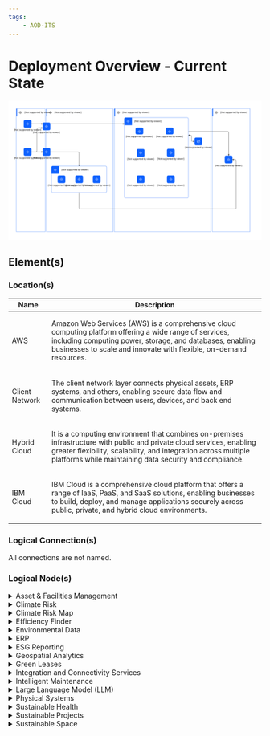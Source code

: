 ```yaml
---
tags:
    - AOD-ITS
---
```


#  Deployment Overview - Current State




![Deployment Overview - Current State](../../../../img/aoditsystem_xQpmF3HnQuHi_mYaE4xfnB.svg)











## Element(s)










### Location(s)

| Name | Description |
| --- | --- | 
 | AWS | <p>Amazon Web Services (AWS) is a comprehensive cloud computing platform offering a wide range of services, including computing power, storage, and databases, enabling businesses to scale and innovate with flexible, on-demand resources.</p> |
 | Client Network | <p>The client network layer connects physical assets, ERP systems, and others, enabling secure data flow and communication between users, devices, and back end systems.</p> |
 | Hybrid Cloud | <p>It is a computing environment that combines on-premises infrastructure with public and private cloud services, enabling greater flexibility, scalability, and integration across multiple platforms while maintaining data security and compliance.</p> |
 | IBM Cloud | <p>IBM Cloud is a comprehensive cloud platform that offers a range of IaaS, PaaS, and SaaS solutions, enabling businesses to build, deploy, and manage applications securely across public, private, and hybrid cloud environments.</p> |








### Logical Connection(s)






All connections are not named.

    




### Logical Node(s)

    

<details markdown=1>
<summary markdown="span">Asset & Facilities Management</summary>

<table>
    <caption></caption>
    <tr>
        <td> <strong>Name</strong> </td>
        <td>Asset & Facilities Management</td>
    </tr>
    <tr>
        <td> <strong>Description</strong> </td>
        <td><p>The asset and facility management layer enables customers to implement sustainability-centric planning, operation, and management of their complex physical assets. It also facilitates sustainability-focused facility management throughout the various stages of the facility life cycle—acquire, build, manage, utilize, maintain, and dispose of.</p></td>
    </tr>
    <tr>
        <td> <strong>Implementation</strong> </td>
        <td>
                <div><a href="">Maximo Application Suite - Managed Services</a></div>
                <div><a href="">Maximo Application Suite</a></div></td>
    </tr>
    <tr>
        <td> <strong>Related Diagrams</strong> </td>
        <td>
                <div><a href="../../../../Architecture/Architecture-Overview/Usage-Scenario/Managing-an-Asset">Managing an Asset</a></div>
                <div><a href="../../../../Architecture/Architecture-Overview/Usage-Scenario/Monitoring-an-Asset">Monitoring an Asset</a></div>
                <div><a href="../../../../Architecture/Architecture-Overview/Usage-Scenario/Optimize-an-Asset-with-AI">Optimize an Asset with AI</a></div>
                <div><a href="../../../../Architecture/Architecture-Overview/IT-System-View/Deployment-Overview---Current-State">Deployment Overview - Current State</a></div></td>
    </tr>
        <tr>
        <td> <strong>Related Elements</strong> </td>
        <td>
                <div>SYS_DU_3Us60cMrtoE</div>
                <div>SYS_DU_3Urmyhd3Sdr</div>
        </td>
    </tr>
</table>
</details>
    

<details markdown=1>
<summary markdown="span">Climate Risk</summary>

<table>
    <caption></caption>
    <tr>
        <td> <strong>Name</strong> </td>
        <td>Climate Risk</td>
    </tr>
    <tr>
        <td> <strong>Description</strong> </td>
        <td><p>The climate risk layer allows customers to identify, track, manage and mitigate climate-based risks [for example - temperature, humidity, precipitation, frost etc.]</p></td>
    </tr>
    <tr>
        <td> <strong>Implementation</strong> </td>
        <td>
                <div><a href="https://www.ibm.com/products/environmental-intelligence-suite">Environmental Intelligence Suite (EIS)</a></div></td>
    </tr>
    <tr>
        <td> <strong>Related Diagrams</strong> </td>
        <td>
                <div><a href="../../../../Architecture/Architecture-Overview/Usage-Scenario/Managing-an-Asset">Managing an Asset</a></div>
                <div><a href="../../../../Architecture/Architecture-Overview/Usage-Scenario/Monitoring-an-Asset">Monitoring an Asset</a></div>
                <div><a href="../../../../Architecture/Architecture-Overview/Usage-Scenario/Optimize-an-Asset-with-AI">Optimize an Asset with AI</a></div>
                <div><a href="../../../../Architecture/Architecture-Overview/IT-System-View/Deployment-Overview---Current-State">Deployment Overview - Current State</a></div></td>
    </tr>
        <tr>
        <td> <strong>Related Elements</strong> </td>
        <td>
                <div>SYS_DU_3UrYxldevRj</div>
        </td>
    </tr>
</table>
</details>
    

<details markdown=1>
<summary markdown="span">Climate Risk Map</summary>

<table>
    <caption></caption>
    <tr>
        <td> <strong>Name</strong> </td>
        <td>Climate Risk Map</td>
    </tr>
    <tr>
        <td> <strong>Description</strong> </td>
        <td><p>A climate risk map is a visual representation of the potential risks and impacts of climate change on a particular region or area.</p></td>
    </tr>
    <tr>
        <td> <strong>Implementation</strong> </td>
        <td>
                <div><a href="https://www.ibm.com/products/environmental-intelligence-suite">Environmental Intelligence Suite (EIS)</a></div></td>
    </tr>
    <tr>
        <td> <strong>Related Diagrams</strong> </td>
        <td>
                <div><a href="../../../../Architecture/Architecture-Overview/Usage-Scenario/Managing-an-Asset">Managing an Asset</a></div>
                <div><a href="../../../../Architecture/Architecture-Overview/Usage-Scenario/Monitoring-an-Asset">Monitoring an Asset</a></div>
                <div><a href="../../../../Architecture/Architecture-Overview/Usage-Scenario/Optimize-an-Asset-with-AI">Optimize an Asset with AI</a></div>
                <div><a href="../../../../Architecture/Architecture-Overview/IT-System-View/Deployment-Overview---Current-State">Deployment Overview - Current State</a></div></td>
    </tr>
        <tr>
        <td> <strong>Related Elements</strong> </td>
        <td>
                <div>SYS_DU_3V1cMBYI8HD</div>
        </td>
    </tr>
</table>
</details>
    

<details markdown=1>
<summary markdown="span">Efficiency Finder</summary>

<table>
    <caption></caption>
    <tr>
        <td> <strong>Name</strong> </td>
        <td>Efficiency Finder</td>
    </tr>
    <tr>
        <td> <strong>Description</strong> </td>
        <td><p>Application to identify and analyze the efficiency of assets within an asset management system. This may include identifying opportunities for improving the performance or efficiency of the asset, as well as identifying potential problems or inefficiencies that could impact its performance.</p></td>
    </tr>
    <tr>
        <td> <strong>Primary Capability</strong> </td>
        <td>
                <div>analytic & ai</div></td>
    </tr>
    <tr>
        <td> <strong>Implementation</strong> </td>
        <td>
                <div><a href="">Maximo Application Suite</a></div>
                <div><a href="https://www.ibm.com/products/maximo/remote-monitoring">Maximo Application Suite - Monitor</a></div></td>
    </tr>
    <tr>
        <td> <strong>Related Diagrams</strong> </td>
        <td>
                <div><a href="../../../../Architecture/Architecture-Overview/Usage-Scenario/Managing-an-Asset">Managing an Asset</a></div>
                <div><a href="../../../../Architecture/Architecture-Overview/Usage-Scenario/Monitoring-an-Asset">Monitoring an Asset</a></div>
                <div><a href="../../../../Architecture/Architecture-Overview/Usage-Scenario/Optimize-an-Asset-with-AI">Optimize an Asset with AI</a></div>
                <div><a href="../../../../Architecture/Architecture-Overview/IT-System-View/Deployment-Overview---Current-State">Deployment Overview - Current State</a></div></td>
    </tr>
        <tr>
        <td> <strong>Related Elements</strong> </td>
        <td>
                <div>SYS_DU_3UFuCBavm0g</div>
                <div>SYS_DU_3UFudfr6WYr</div>
        </td>
    </tr>
</table>
</details>
    

<details markdown=1>
<summary markdown="span">Environmental Data</summary>

<table>
    <caption></caption>
    <tr>
        <td> <strong>Name</strong> </td>
        <td>Environmental Data</td>
    </tr>
    <tr>
        <td> <strong>Description</strong> </td>
        <td><p>Environmental data refers to information that is collected about the natural environment and its various components, such as air, water, soil, plants, etc. This data can be collected using various methods, including field observations, remote sensing, and laboratory analysis, and it can be used to understand and monitor the health and functioning of the environment.</p></td>
    </tr>
    <tr>
        <td> <strong>Primary Capability</strong> </td>
        <td>
                <div>data</div></td>
    </tr>
    <tr>
        <td> <strong>Implementation</strong> </td>
        <td>
                <div><a href="https://www.ibm.com/products/environmental-intelligence-suite">Environmental Intelligence Suite (EIS)</a></div></td>
    </tr>
    <tr>
        <td> <strong>Related Diagrams</strong> </td>
        <td>
                <div><a href="../../../../Architecture/Architecture-Overview/Usage-Scenario/Managing-an-Asset">Managing an Asset</a></div>
                <div><a href="../../../../Architecture/Architecture-Overview/Usage-Scenario/Monitoring-an-Asset">Monitoring an Asset</a></div>
                <div><a href="../../../../Architecture/Architecture-Overview/Usage-Scenario/Optimize-an-Asset-with-AI">Optimize an Asset with AI</a></div>
                <div><a href="../../../../Architecture/Architecture-Overview/IT-System-View/Deployment-Overview---Current-State">Deployment Overview - Current State</a></div></td>
    </tr>
        <tr>
        <td> <strong>Related Elements</strong> </td>
        <td>
                <div>SYS_DU_3UEmhwccFqh</div>
        </td>
    </tr>
</table>
</details>
    

<details markdown=1>
<summary markdown="span">ERP</summary>

<table>
    <caption></caption>
    <tr>
        <td> <strong>Name</strong> </td>
        <td>ERP</td>
    </tr>
    <tr>
        <td> <strong>Description</strong> </td>
        <td><p>data from erp will push to asset mgmt, facilities, and supply chain</p></td>
    </tr>
    <tr>
        <td> <strong>Primary Capability</strong> </td>
        <td>
                <div>enterprise</div></td>
    </tr>
    <tr>
        <td> <strong>Related Diagrams</strong> </td>
        <td>
                <div><a href="../../../../Architecture/Architecture-Overview/Usage-Scenario/Managing-an-Asset">Managing an Asset</a></div>
                <div><a href="../../../../Architecture/Architecture-Overview/Usage-Scenario/Monitoring-an-Asset">Monitoring an Asset</a></div>
                <div><a href="../../../../Architecture/Architecture-Overview/Usage-Scenario/Optimize-an-Asset-with-AI">Optimize an Asset with AI</a></div>
                <div><a href="../../../../Architecture/Architecture-Overview/IT-System-View/Deployment-Overview---Current-State">Deployment Overview - Current State</a></div></td>
    </tr>
</table>
</details>
    

<details markdown=1>
<summary markdown="span">ESG Reporting</summary>

<table>
    <caption></caption>
    <tr>
        <td> <strong>Name</strong> </td>
        <td>ESG Reporting</td>
    </tr>
    <tr>
        <td> <strong>Description</strong> </td>
        <td><p>The ESG platform layer allows customers to get deep visibility into environmental, human, and governance risks.</p></td>
    </tr>
    <tr>
        <td> <strong>Primary Capability</strong> </td>
        <td>
                <div>application</div></td>
    </tr>
    <tr>
        <td> <strong>Implementation</strong> </td>
        <td>
                <div><a href="">enVizi (SaaS)</a></div></td>
    </tr>
    <tr>
        <td> <strong>Related Diagrams</strong> </td>
        <td>
                <div><a href="../../../../Architecture/Architecture-Overview/Usage-Scenario/Managing-an-Asset">Managing an Asset</a></div>
                <div><a href="../../../../Architecture/Architecture-Overview/Usage-Scenario/Monitoring-an-Asset">Monitoring an Asset</a></div>
                <div><a href="../../../../Architecture/Architecture-Overview/Usage-Scenario/Optimize-an-Asset-with-AI">Optimize an Asset with AI</a></div>
                <div><a href="../../../../Architecture/Architecture-Overview/IT-System-View/Deployment-Overview---Current-State">Deployment Overview - Current State</a></div></td>
    </tr>
        <tr>
        <td> <strong>Related Elements</strong> </td>
        <td>
                <div>SYS_DU_3Urk2rrz8Dq</div>
        </td>
    </tr>
</table>
</details>
    

<details markdown=1>
<summary markdown="span">Geospatial Analytics</summary>

<table>
    <caption></caption>
    <tr>
        <td> <strong>Name</strong> </td>
        <td>Geospatial Analytics</td>
    </tr>
    <tr>
        <td> <strong>Description</strong> </td>
        <td><p>Geospatial analytics is the analysis of spatial data to understand and visualize patterns, trends, and relationships in a geographic context.</p></td>
    </tr>
    <tr>
        <td> <strong>Primary Capability</strong> </td>
        <td>
                <div>analytic & ai</div></td>
    </tr>
    <tr>
        <td> <strong>Implementation</strong> </td>
        <td>
                <div><a href="https://www.ibm.com/products/environmental-intelligence-suite">Environmental Intelligence Suite (EIS)</a></div></td>
    </tr>
    <tr>
        <td> <strong>Related Diagrams</strong> </td>
        <td>
                <div><a href="../../../../Architecture/Architecture-Overview/Usage-Scenario/Managing-an-Asset">Managing an Asset</a></div>
                <div><a href="../../../../Architecture/Architecture-Overview/Usage-Scenario/Monitoring-an-Asset">Monitoring an Asset</a></div>
                <div><a href="../../../../Architecture/Architecture-Overview/Usage-Scenario/Optimize-an-Asset-with-AI">Optimize an Asset with AI</a></div>
                <div><a href="../../../../Architecture/Architecture-Overview/IT-System-View/Deployment-Overview---Current-State">Deployment Overview - Current State</a></div></td>
    </tr>
        <tr>
        <td> <strong>Related Elements</strong> </td>
        <td>
                <div>SYS_DU_3UEnmJL8q2U</div>
        </td>
    </tr>
</table>
</details>
    

<details markdown=1>
<summary markdown="span">Green Leases</summary>

<table>
    <caption></caption>
    <tr>
        <td> <strong>Name</strong> </td>
        <td>Green Leases</td>
    </tr>
    <tr>
        <td> <strong>Description</strong> </td>
        <td><p>Green leases are leases for commercial or residential properties that include provisions related to environmental sustainability and energy efficiency. These provisions may require the tenant or property owner to take certain actions to reduce their environmental impact, such as using energy-efficient appliances or implementing water conservation measures.</p></td>
    </tr>
    <tr>
        <td> <strong>Primary Capability</strong> </td>
        <td>
                <div>ai</div></td>
    </tr>
    <tr>
        <td> <strong>Implementation</strong> </td>
        <td>
                <div><a href="https://www.ibm.com/products/tririga">TRIRIGA application suite</a></div>
                <div><a href="https://www.ibm.com/products/tririga">TRIRIGA Application Suite - Lease</a></div>
                <div><a href="">TRIRIGA Application Suite - Managed Services</a></div></td>
    </tr>
    <tr>
        <td> <strong>Related Diagrams</strong> </td>
        <td>
                <div><a href="../../../../Architecture/Architecture-Overview/Usage-Scenario/Managing-an-Asset">Managing an Asset</a></div>
                <div><a href="../../../../Architecture/Architecture-Overview/Usage-Scenario/Monitoring-an-Asset">Monitoring an Asset</a></div>
                <div><a href="../../../../Architecture/Architecture-Overview/Usage-Scenario/Optimize-an-Asset-with-AI">Optimize an Asset with AI</a></div>
                <div><a href="../../../../Architecture/Architecture-Overview/IT-System-View/Deployment-Overview---Current-State">Deployment Overview - Current State</a></div></td>
    </tr>
        <tr>
        <td> <strong>Related Elements</strong> </td>
        <td>
                <div>SYS_DU_3UFyVnnuNt3</div>
                <div>SYS_DU_3UFvCZPZsBL</div>
                <div>SYS_DU_3UFyVnub9pI</div>
        </td>
    </tr>
</table>
</details>
    

<details markdown=1>
<summary markdown="span">Integration and Connectivity Services</summary>

<table>
    <caption></caption>
    <tr>
        <td> <strong>Name</strong> </td>
        <td>Integration and Connectivity Services</td>
    </tr>
    <tr>
        <td> <strong>Description</strong> </td>
        <td><p>The integration services consumes information from the physical and ERP systems and will provide the interface to data and/or functionality of one or more sustainability applications.. This includes:<div><ul><li>REST API</li><li>Connector</li><li>Web Forms</li><li>Edge</li><li>External Events</li><li>Financials</li><li>Locations</li></ul><div>For more information, refer to the Sustainability Overview Reference Architecture.</div></div></p></td>
    </tr>
    <tr>
        <td> <strong>Primary Capability</strong> </td>
        <td>
                <div>integration</div></td>
    </tr>
    <tr>
        <td> <strong>Related Diagrams</strong> </td>
        <td>
                <div><a href="../../../../Architecture/Architecture-Overview/Usage-Scenario/Managing-an-Asset">Managing an Asset</a></div>
                <div><a href="../../../../Architecture/Architecture-Overview/Usage-Scenario/Monitoring-an-Asset">Monitoring an Asset</a></div>
                <div><a href="../../../../Architecture/Architecture-Overview/Usage-Scenario/Optimize-an-Asset-with-AI">Optimize an Asset with AI</a></div>
                <div><a href="../../../../Architecture/Architecture-Overview/IT-System-View/Deployment-Overview---Current-State">Deployment Overview - Current State</a></div></td>
    </tr>
</table>
</details>
    

<details markdown=1>
<summary markdown="span">Intelligent Maintenance</summary>

<table>
    <caption></caption>
    <tr>
        <td> <strong>Name</strong> </td>
        <td>Intelligent Maintenance</td>
    </tr>
    <tr>
        <td> <strong>Description</strong> </td>
        <td><p>Application for managing and maintaining assets that use data and analytics to predict when maintenance is needed. This approach is designed to optimize the maintenance schedule for an asset based on its actual condition, rather than following a predetermined schedule or reacting to failures.</p></td>
    </tr>
    <tr>
        <td> <strong>Primary Capability</strong> </td>
        <td>
                <div>ai</div></td>
    </tr>
    <tr>
        <td> <strong>Implementation</strong> </td>
        <td>
                <div><a href="">Maximo Application Suite - Managed Services</a></div></td>
    </tr>
    <tr>
        <td> <strong>Related Diagrams</strong> </td>
        <td>
                <div><a href="../../../../Architecture/Architecture-Overview/Usage-Scenario/Managing-an-Asset">Managing an Asset</a></div>
                <div><a href="../../../../Architecture/Architecture-Overview/Usage-Scenario/Monitoring-an-Asset">Monitoring an Asset</a></div>
                <div><a href="../../../../Architecture/Architecture-Overview/Usage-Scenario/Optimize-an-Asset-with-AI">Optimize an Asset with AI</a></div>
                <div><a href="../../../../Architecture/Architecture-Overview/IT-System-View/Deployment-Overview---Current-State">Deployment Overview - Current State</a></div></td>
    </tr>
        <tr>
        <td> <strong>Related Elements</strong> </td>
        <td>
                <div>SYS_DU_3Uyn24bnLaj</div>
        </td>
    </tr>
</table>
</details>
    

<details markdown=1>
<summary markdown="span">Large Language Model (LLM)</summary>

<table>
    <caption></caption>
    <tr>
        <td> <strong>Name</strong> </td>
        <td>Large Language Model (LLM)</td>
    </tr>
    <tr>
        <td> <strong>Description</strong> </td>
        <td><p>LLM is an advanced AI model trained on vast amounts of text data, capable of understanding, generating, and processing natural language to assist with complex tasks such as content generation, question answering, and data analysis.</p></td>
    </tr>
    <tr>
        <td> <strong>Primary Capability</strong> </td>
        <td>
                <div>analytic & ai</div></td>
    </tr>
    <tr>
        <td> <strong>Implementation</strong> </td>
        <td>
                <div><a href="https://azure.microsoft.com/en-us/products/machine-learning/">Azure Machine Learning</a></div>
                <div><a href="https://docs.aws.amazon.com/sagemaker/latest/dg/whatis.html">Amazon Sagemaker</a></div>
                <div><a href="https://www.redhat.com/en/technologies/cloud-computing/openshift">Red Hat OpenShift</a></div>
                <div><a href="https://www.ibm.com/products/watsonx-ai">watsonx.ai</a></div>
                <div><a href="">watsonx.ai (non-SaaS)</a></div></td>
    </tr>
    <tr>
        <td> <strong>Generic Group</strong> </td>
        <td>
                <div><strong>SubSystem,AI Subsystem</strong>[Auto-Generated]</div>
                <div>This group is derived from SubSystem named AI Subsystem.</div></td>
    </tr>
    <tr>
        <td> <strong>Related Diagrams</strong> </td>
        <td>
                <div><a href="../../../../Architecture/Architecture-Overview/Usage-Scenario/Managing-an-Asset">Managing an Asset</a></div>
                <div><a href="../../../../Architecture/Architecture-Overview/Usage-Scenario/Monitoring-an-Asset">Monitoring an Asset</a></div>
                <div><a href="../../../../Architecture/Architecture-Overview/Usage-Scenario/Optimize-an-Asset-with-AI">Optimize an Asset with AI</a></div>
                <div><a href="../../../../Architecture/Architecture-Overview/IT-System-View/Deployment-Overview---Current-State">Deployment Overview - Current State</a></div></td>
    </tr>
        <tr>
        <td> <strong>Related Elements</strong> </td>
        <td>
                <div>SYS_DU_4cDYVI0UuJ2</div>
                <div>SYS_DU_4djYDsPEWiT</div>
                <div>SYS_DU_4djUp6w3L26</div>
                <div>SYS_DU_4cmUUpnPGro</div>
                <div>SYS_DU_4cDYYkvCjqU</div>
        </td>
    </tr>
</table>
</details>
    

<details markdown=1>
<summary markdown="span">Physical Systems</summary>

<table>
    <caption></caption>
    <tr>
        <td> <strong>Name</strong> </td>
        <td>Physical Systems</td>
    </tr>
    <tr>
        <td> <strong>Description</strong> </td>
        <td><p>The physical system is where the following data gets generated and stored. This includes:<div><ul><li>Sensors</li><li>IoT</li><li>Metering System</li><li>Controls</li><li>Asset</li><li>Lease System</li><li>Network Equipment</li><li>Spreadsheets</li></ul><div>For more information, refer to the Enterprise view: Sustainability Overview Reference Architecture.</div></div></p></td>
    </tr>
    <tr>
        <td> <strong>Primary Capability</strong> </td>
        <td>
                <div>not specified</div></td>
    </tr>
    <tr>
        <td> <strong>Related Diagrams</strong> </td>
        <td>
                <div><a href="../../../../Architecture/Architecture-Overview/Usage-Scenario/Managing-an-Asset">Managing an Asset</a></div>
                <div><a href="../../../../Architecture/Architecture-Overview/Usage-Scenario/Monitoring-an-Asset">Monitoring an Asset</a></div>
                <div><a href="../../../../Architecture/Architecture-Overview/Usage-Scenario/Optimize-an-Asset-with-AI">Optimize an Asset with AI</a></div>
                <div><a href="../../../../Architecture/Architecture-Overview/IT-System-View/Deployment-Overview---Current-State">Deployment Overview - Current State</a></div></td>
    </tr>
</table>
</details>
    

<details markdown=1>
<summary markdown="span">Sustainable Health</summary>

<table>
    <caption></caption>
    <tr>
        <td> <strong>Name</strong> </td>
        <td>Sustainable Health</td>
    </tr>
    <tr>
        <td> <strong>Description</strong> </td>
        <td><p>It is the ability of an asset to operate effectively and efficiently over a long period of time without incurring excessive costs or causing negative impacts on the environment.</p></td>
    </tr>
    <tr>
        <td> <strong>Primary Capability</strong> </td>
        <td>
                <div>analytic & ai</div></td>
    </tr>
    <tr>
        <td> <strong>Implementation</strong> </td>
        <td>
                <div><a href="">Maximo Application Suite - Managed Services</a></div>
                <div><a href="https://www.ibm.com/products/maximo/predictive-maintenance">Maximo Application Suite - Health</a></div>
                <div><a href="">Maximo Application Suite</a></div></td>
    </tr>
    <tr>
        <td> <strong>Related Diagrams</strong> </td>
        <td>
                <div><a href="../../../../Architecture/Architecture-Overview/Usage-Scenario/Managing-an-Asset">Managing an Asset</a></div>
                <div><a href="../../../../Architecture/Architecture-Overview/Usage-Scenario/Monitoring-an-Asset">Monitoring an Asset</a></div>
                <div><a href="../../../../Architecture/Architecture-Overview/Usage-Scenario/Optimize-an-Asset-with-AI">Optimize an Asset with AI</a></div>
                <div><a href="../../../../Architecture/Architecture-Overview/IT-System-View/Deployment-Overview---Current-State">Deployment Overview - Current State</a></div></td>
    </tr>
        <tr>
        <td> <strong>Related Elements</strong> </td>
        <td>
                <div>SYS_DU_3UFv1WIRLPn</div>
                <div>SYS_DU_3UFv1WzhEIT</div>
                <div>SYS_DU_3UFv1WFAz30</div>
        </td>
    </tr>
</table>
</details>
    

<details markdown=1>
<summary markdown="span">Sustainable Projects</summary>

<table>
    <caption></caption>
    <tr>
        <td> <strong>Name</strong> </td>
        <td>Sustainable Projects</td>
    </tr>
    <tr>
        <td> <strong>Description</strong> </td>
        <td><p>Sustainable projects aim to reduce environmental impacts, such as greenhouse gas emissions or resource consumption, or improve social and economic conditions by creating jobs or improving quality of life.</p></td>
    </tr>
    <tr>
        <td> <strong>Primary Capability</strong> </td>
        <td>
                <div>ai</div></td>
    </tr>
    <tr>
        <td> <strong>Implementation</strong> </td>
        <td>
                <div><a href="https://www.ibm.com/products/tririga">TRIRIGA application suite</a></div>
                <div><a href="https://www.ibm.com/products/tririga/capital-projects">TRIRIGA Application Suite - Projects</a></div></td>
    </tr>
    <tr>
        <td> <strong>Related Diagrams</strong> </td>
        <td>
                <div><a href="../../../../Architecture/Architecture-Overview/Usage-Scenario/Managing-an-Asset">Managing an Asset</a></div>
                <div><a href="../../../../Architecture/Architecture-Overview/Usage-Scenario/Monitoring-an-Asset">Monitoring an Asset</a></div>
                <div><a href="../../../../Architecture/Architecture-Overview/Usage-Scenario/Optimize-an-Asset-with-AI">Optimize an Asset with AI</a></div>
                <div><a href="../../../../Architecture/Architecture-Overview/IT-System-View/Deployment-Overview---Current-State">Deployment Overview - Current State</a></div></td>
    </tr>
        <tr>
        <td> <strong>Related Elements</strong> </td>
        <td>
                <div>SYS_DU_3UFzgDs6Qi1</div>
                <div>SYS_DU_3UFzgDlvGhe</div>
        </td>
    </tr>
</table>
</details>
    

<details markdown=1>
<summary markdown="span">Sustainable Space</summary>

<table>
    <caption></caption>
    <tr>
        <td> <strong>Name</strong> </td>
        <td>Sustainable Space</td>
    </tr>
    <tr>
        <td> <strong>Description</strong> </td>
        <td><p>Sustainable space refers to physical spaces, such as buildings, neighborhoods, or communities, that are designed and operated in a way that is environmentally, socially, and economically responsible and sustainable over the long term.</p></td>
    </tr>
    <tr>
        <td> <strong>Primary Capability</strong> </td>
        <td>
                <div>ai</div></td>
    </tr>
    <tr>
        <td> <strong>Implementation</strong> </td>
        <td>
                <div><a href="https://www.ibm.com/products/tririga">TRIRIGA application suite</a></div>
                <div><a href="https://www.ibm.com/products/tririga/capital-projects">TRIRIGA Application Suite - Projects</a></div></td>
    </tr>
    <tr>
        <td> <strong>Related Diagrams</strong> </td>
        <td>
                <div><a href="../../../../Architecture/Architecture-Overview/Usage-Scenario/Managing-an-Asset">Managing an Asset</a></div>
                <div><a href="../../../../Architecture/Architecture-Overview/Usage-Scenario/Monitoring-an-Asset">Monitoring an Asset</a></div>
                <div><a href="../../../../Architecture/Architecture-Overview/Usage-Scenario/Optimize-an-Asset-with-AI">Optimize an Asset with AI</a></div>
                <div><a href="../../../../Architecture/Architecture-Overview/IT-System-View/Deployment-Overview---Current-State">Deployment Overview - Current State</a></div></td>
    </tr>
        <tr>
        <td> <strong>Related Elements</strong> </td>
        <td>
                <div>SYS_DU_3UFB1dtuuaO</div>
                <div>SYS_DU_3UFB1dmrJbx</div>
        </td>
    </tr>
</table>
</details>
    





